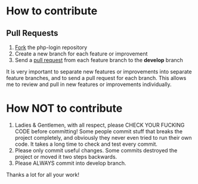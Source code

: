 # How to contribute

## Pull Requests

1. [Fork](https://help.github.com/articles/fork-a-repo) the php-login repository
2. Create a new branch for each feature or improvement
3. Send a [pull request](https://help.github.com/articles/fork-a-repo#pull-requests) from each feature branch to the **develop** branch

It is very important to separate new features or improvements into separate feature branches, and to send a
pull request for each branch. This allows me to review and pull in new features or improvements individually.

# How NOT to contribute

1. Ladies & Gentlemen, with all respect, please CHECK YOUR FUCKING CODE before committing!
Some people commit stuff that breaks the project completely, and obviously they never even tried to run their own code.
It takes a long time to check and test every commit.
2. Please only commit useful changes. Some commits destroyed the project or moved it two steps backwards.
3. Please ALWAYS commit into develop branch.

Thanks a lot for all your work!
